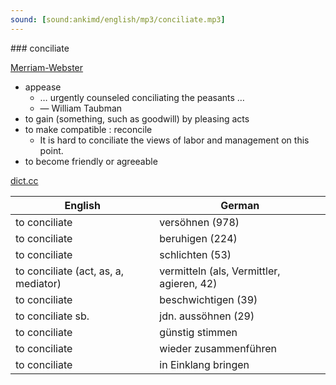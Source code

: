 ```yaml
---
sound: [sound:ankimd/english/mp3/conciliate.mp3]
---
```


\### conciliate

[Merriam-Webster](https://www.merriam-webster.com/dictionary/conciliate)

- appease
    - … urgently counseled conciliating the peasants …
    - — William Taubman
- to gain (something, such as goodwill) by pleasing acts
- to make compatible : reconcile
    - It is hard to conciliate the views of labor and management on this point.
- to become friendly or agreeable

[dict.cc](https://www.dict.cc/conciliate)

| English        | German       |
| -------------- | ------------ |
| to conciliate | versöhnen (978) |
| to conciliate | beruhigen (224) |
| to conciliate | schlichten (53) |
| to conciliate (act, as, a, mediator) | vermitteln (als, Vermittler, agieren, 42) |
| to conciliate | beschwichtigen (39) |
| to conciliate sb. | jdn. aussöhnen (29) |
| to conciliate | günstig stimmen |
| to conciliate | wieder zusammenführen |
| to conciliate | in Einklang bringen |
